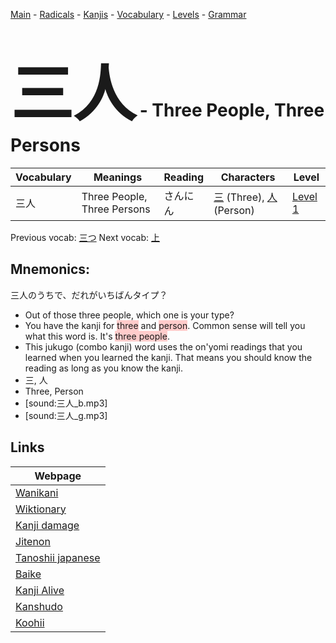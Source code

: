 <style> bigfont {font-size: 100px}</style>
[Main](../README.md) -
[Radicals](../radicals.md) -
[Kanjis](../kanjis.md) -
[Vocabulary](../vocabulary.md) -
[Levels](../levels.md) -
[Grammar](../grammar.md)
# <bigfont> 三人</bigfont> - Three People, Three Persons 

| Vocabulary | Meanings | Reading | Characters | Level |
| --- | --- | --- | --- | --- |
| 三人 | Three People, Three Persons | さんにん |  [三](../kanjis/三.md) (Three), [人](../kanjis/人.md) (Person) | [Level 1](../levels/wk_level1.md) |

Previous vocab: [三つ](三つ.md) Next vocab: [上](上.md) 

## Mnemonics:
三人のうちで、だれがいちばんタイプ？
* Out of those three people, which one is your type?
* You have the kanji for <span style="background-color:#ffcccb"> three</span> and <span style="background-color:#ffcccb"> person</span>. Common sense will tell you what this word is. It's <span style="background-color:#ffcccb"> three people</span>.
* This jukugo (combo kanji) word uses the on'yomi readings that you learned when you learned the kanji. That means you should know the reading as long as you know the kanji.
* 三, 人
* Three, Person
* [sound:三人_b.mp3]
* [sound:三人_g.mp3]


## Links 

| Webpage |
| --- |
| [Wanikani          ](https://www.wanikani.com/kanji/三人) |
| [Wiktionary        ](https://en.wiktionary.org/wiki/三人) |
| [Kanji damage      ](http://www.kanjidamage.com/kanji/search?utf8=✓&q=三人) |
| [Jitenon           ](https://jitenon.com/kanji/三人) |
| [Tanoshii japanese ](https://www.tanoshiijapanese.com/dictionary/kanji.cfm?k=三人) |
| [Baike             ](https://baike.baidu.com/item/三人) |
| [Kanji Alive       ](https://app.kanjialive.com/三人) |
| [Kanshudo          ](https://www.kanshudo.com/searchmn?q=三人) |
| [Koohii            ](https://kanji.koohii.com/study/kanji/三人) |
